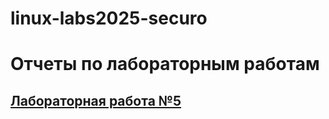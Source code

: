 # linux-labs2025-securo

# Отчеты по лабораторным работам

## [Лабораторная работа №5](https://www.dropbox.com/scl/fo/59sopwzsye5or3ewql7cb/AA_C0pRbJTkA1Zd5UbEwB4M?rlkey=4o5xg5ls9e0y4enwdpc4isbux&st=2dvm89ul&dl=0)
